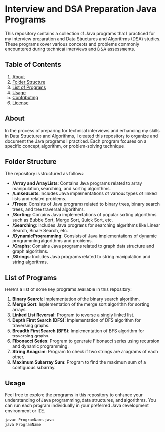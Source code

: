 # Interview and DSA Preparation Java Programs

This repository contains a collection of Java programs that I practiced for my interview preparation and Data Structures and Algorithms (DSA) studies. These programs cover various concepts and problems commonly encountered during technical interviews and DSA assessments.

## Table of Contents

1. [About](#about)
2. [Folder Structure](#folder-structure)
3. [List of Programs](#list-of-programs)
4. [Usage](#usage)
5. [Contributing](#contributing)
6. [License](#license)

## About

In the process of preparing for technical interviews and enhancing my skills in Data Structures and Algorithms, I created this repository to organize and document the Java programs I practiced. Each program focuses on a specific concept, algorithm, or problem-solving technique.

## Folder Structure

The repository is structured as follows:

- **/Array and ArrayLists**: Contains Java programs related to array manipulation, searching, and sorting algorithms.
- **/LinkedLists**: Includes Java implementations of various types of linked lists and related problems.
- **/Trees**: Consists of Java programs related to binary trees, binary search trees, and tree traversal algorithms.
- **/Sorting**: Contains Java implementations of popular sorting algorithms such as Bubble Sort, Merge Sort, Quick Sort, etc.
- **/Searching**: Includes Java programs for searching algorithms like Linear Search, Binary Search, etc.
- **/DynamicProgramming**: Consists of Java implementations of dynamic programming algorithms and problems.
- **/Graphs**: Contains Java programs related to graph data structure and graph algorithms.
- **/Strings**: Includes Java programs related to string manipulation and string algorithms.

## List of Programs

Here's a list of some key programs available in this repository:

1. **Binary Search**: Implementation of the binary search algorithm.
2. **Merge Sort**: Implementation of the merge sort algorithm for sorting arrays.
3. **Linked List Reversal**: Program to reverse a singly linked list.
4. **Depth First Search (DFS)**: Implementation of DFS algorithm for traversing graphs.
5. **Breadth First Search (BFS)**: Implementation of BFS algorithm for traversing graphs.
6. **Fibonacci Series**: Program to generate Fibonacci series using recursion and dynamic programming.
7. **String Anagram**: Program to check if two strings are anagrams of each other.
9. **Maximum Subarray Sum**: Program to find the maximum sum of a contiguous subarray.

## Usage

Feel free to explore the programs in this repository to enhance your understanding of Java programming, data structures, and algorithms. You can run each program individually in your preferred Java development environment or IDE.

```bash
javac ProgramName.java
java ProgramName
```
